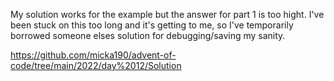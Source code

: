 My solution works for the example but the answer for part 1 is too hight. 
I've been stuck on this too long and it's getting to me, so I've temporarily borrowed someone elses solution for debugging/saving my sanity.

https://github.com/micka190/advent-of-code/tree/main/2022/day%2012/Solution

